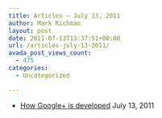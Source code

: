```yaml
---
title: Articles – July 13, 2011
author: Mark Richman
layout: post
date: 2011-07-13T13:37:51+00:00
url: /articles-july-13-2011/
avada_post_views_count:
  - 475
categories:
  - Uncategorized

---
```

  * [How Google+ is developed][1]
July 13, 2011 </ul>

 [1]: http://www.winbeta.org/?q=news/how-google-developed